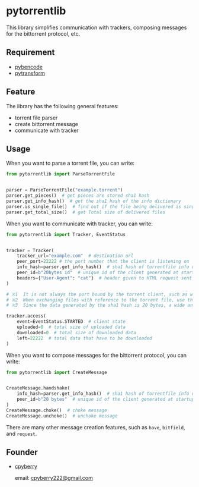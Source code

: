 # pytorrentlib

This library simplifies communication with trackers, composing messages for the bittorrent protocol, etc.

## Requirement

* [pybencode](https://github.com/cpyberry/pybencode)
* [pytransform](https://github.com/cpyberry/pytransform)

## Feature

The library has the following general features:

* torrent file parser
* create bittorrent message
* communicate with tracker

## Usage

When you want to parse a torrent file, you can write:

```python
from pytorrentlib import ParseTorrentFile


parser = ParseTorrentFile("example.torrent")
parser.get_pieces()  # get pieces are stored sha1 hash
parser.get_info_hash()  # get the sha1 hash of the info dictionary
parser.is_single_file()  # find out if the file being delivered is single or multiple
parser.get_total_size()  # get Total size of delivered files
```

When you want to communicate with tracker, you can write:

```python
from pytorrentlib import Tracker, EventStatus


tracker = Tracker(
	tracker_url="example.com"  # destination url
	peer_port=22222 # the port number that the client is listening on  ※1
	info_hash=parser.get_info_hash()  # sha1 hash of torrentfile info dictionary  ※2
	peer_id=b"20bytes id"  # unique id of the client generated at startup  ※3
	headers={"User-Agent": "cat"}  # header given to HTML request sent when communicating with tracker
)

# ※1  It is not always the port bound by the torrent client, such as when port mapping is performed.
# ※2  When exchanging files with reference to the torrent file, use the get_info_hash method, which is one of the parser functions of the torrent file.
# ※3  Since the data generated by the sha1 hash is 20 bytes, a wide and appropriate random number sha1 hash may be used.

tracker.access(
	event=EventStatus.STARTED  # client state
	uploaded=0  # total size of uploaded data
	downloaded=0  # total size of downloaded data
	left=22222  # total data that have to be downloaded
)
```

When you want to compose messages for the bittorrent protocol, you can write:

```python
from pytorrentlib import CreateMessage


CreateMessage.handshake(
	info_hash=parser.get_info_hash()  # sha1 hash of torrentfile info dictionary
	peer_id=b"20 bytes"  # unique id of the client generated at startup
)
CreateMessage.choke()  # choke message
CreateMessage.unchoke()  # unchoke message
```

There are many other message creation features, such as `have`, `bitfield`, and `request`.

## Founder

* [cpyberry](https://github.com/cpyberry)

	email: cpyberry222@gmail.com
